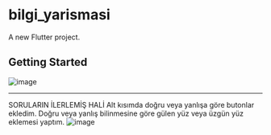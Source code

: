 # bilgi_yarismasi

A new Flutter project.

## Getting Started

![image](https://github.com/user-attachments/assets/ca7164b3-f463-480d-939e-2870d466c1ba)


-----------------------------------------
SORULARIN İLERLEMİŞ HALİ 
Alt kısımda doğru veya yanlışa göre butonlar ekledim.
Doğru veya yanlış bilinmesine göre gülen yüz veya üzgün yüz eklemesi yaptım.
![image](https://github.com/user-attachments/assets/517ce286-e235-432c-a24f-b29e1d1ad50a)
